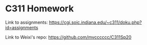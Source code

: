 # C311 Homework

Link to assignments: https://cgi.soic.indiana.edu/~c311/doku.php?id=assignments

Link to Weixi's repo: https://github.com/mvcccccc/C311Sp20
